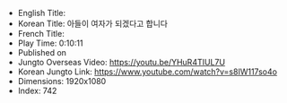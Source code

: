 * English Title: 
* Korean Title: 아들이 여자가 되겠다고 합니다
* French Title: 
* Play Time: 0:10:11
* Published on 
* Jungto Overseas Video: https://youtu.be/YHuR4TIUL7U
* Korean Jungto Link: https://www.youtube.com/watch?v=s8IW117so4o
* Dimensions: 1920x1080
* Index: 742
